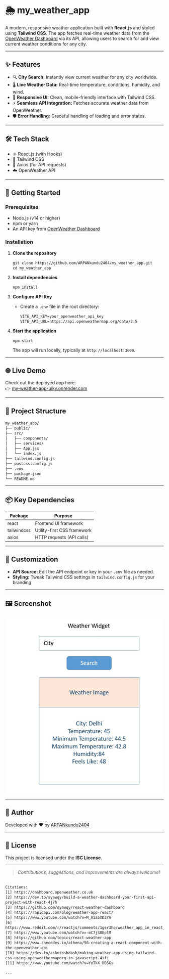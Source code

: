 # 🌦️ my_weather_app

A modern, responsive weather application built with **React.js** and styled using **Tailwind CSS**. The app fetches real-time weather data from the [OpenWeather Dashboard](https://dashboard.openweather.co.uk/) via its API, allowing users to search for and view current weather conditions for any city.

---

## ✨ Features

- 🔍 **City Search:** Instantly view current weather for any city worldwide.
- 🌡️ **Live Weather Data:** Real-time temperature, conditions, humidity, and wind.
- 🎨 **Responsive UI:** Clean, mobile-friendly interface with Tailwind CSS.
- ⚡ **Seamless API Integration:** Fetches accurate weather data from OpenWeather.
- 🛡️ **Error Handling:** Graceful handling of loading and error states.

---

## 🛠️ Tech Stack

- ⚛️ React.js (with Hooks)
- 💨 Tailwind CSS
- 🔗 Axios (for API requests)
- ☁️ OpenWeather API

---

## 🚀 Getting Started

### Prerequisites

- Node.js (v14 or higher)
- npm or yarn
- An API key from [OpenWeather Dashboard](https://dashboard.openweather.co.uk/)

### Installation

1. **Clone the repository**
   ```
   git clone https://github.com/ARPANkundu2404/my_weather_app.git
   cd my_weather_app
   ```

2. **Install dependencies**
   ```
   npm install
   ```

3. **Configure API Key**
   - Create a `.env` file in the root directory:
     ```
     VITE_API_KEY=your_openweather_api_key
     VITE_API_URL=https://api.openweathermap.org/data/2.5
     ```

4. **Start the application**
   ```
   npm start
   ```
   The app will run locally, typically at `http://localhost:3000`.

---

## 🌐 Live Demo

Check out the deployed app here:  
👉 [my-weather-app-uiky.onrender.com](https://my-weather-app-uiky.onrender.com)

---

## 📁 Project Structure

```
my_weather_app/
├── public/
├── src/
│   ├── components/
│   ├── services/
│   ├── App.jsx
│   └── index.js
├── tailwind.config.js
├── postcss.config.js
├── .env
├── package.json
└── README.md
```

---

## 📦 Key Dependencies

| Package     | Purpose                    |
|-------------|----------------------------|
| react       | Frontend UI framework      |
| tailwindcss | Utility-first CSS framework|
| axios       | HTTP requests (API calls)  |

---

## 🎨 Customization

- **API Source:** Edit the API endpoint or key in your `.env` file as needed.
- **Styling:** Tweak Tailwind CSS settings in `tailwind.config.js` for your branding.

---

## 🖼️ Screenshot

![App UI](weather_app_ui.jpg)

---

## 👤 Author

Developed with ❤️ by [ARPANkundu2404](https://github.com/ARPANkundu2404)

---

## 📄 License

This project is licensed under the **ISC License**.

---

> _Contributions, suggestions, and improvements are always welcome!_
```

Citations:
[1] https://dashboard.openweather.co.uk
[2] https://dev.to/syawqy/build-a-weather-dashboard-your-first-api-project-with-react-4j7h
[3] https://github.com/syawqy/react-weather-dashboard
[4] https://rapidapi.com/blog/weather-app-react/
[5] https://www.youtube.com/watch?v=M_AIa5XD2YA
[6] https://www.reddit.com/r/reactjs/comments/1ger3hq/weather_app_in_react_with_tailwindcss_and/
[7] https://www.youtube.com/watch?v=-mC7jS0EplM
[8] https://github.com/topics/react-weather-app
[9] https://www.shecodes.io/athena/50-creating-a-react-component-with-the-openweather-api
[10] https://dev.to/ashutoshdash/making-weather-app-using-tailwind-css-using-openweathermaporg-in-javascript-4ifj
[11] https://www.youtube.com/watch?v=YxTkX_DDSGs

---
